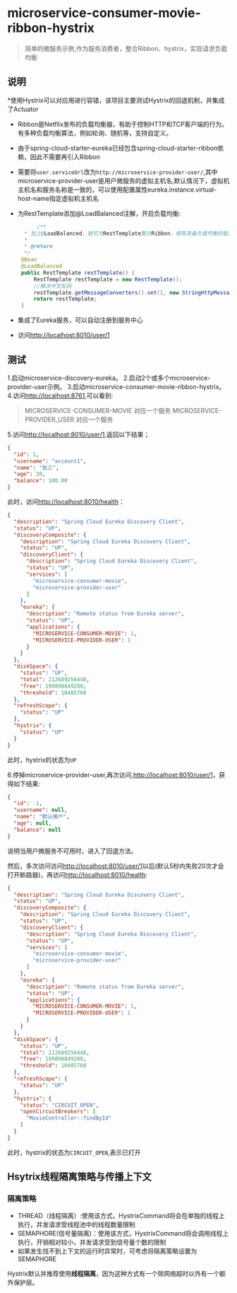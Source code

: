 # microservice-consumer-movie-ribbon-hystrix

> 简单的微服务示例,作为服务消费者，整合Ribbon、hystrix，实现请求负载均衡

## 说明
*使用Hystrix可以对应用进行容错，该项目主要测试Hystrix的回退机制，并集成了Actuator
* Ribbon是Netflix发布的负载均衡器，有助于控制HTTP和TCP客户端的行为。有多种负载均衡算法，例如轮询、随机等，支持自定义。
* 由于spring-cloud-starter-eureka已经包含spring-cloud-starter-ribbon依赖，因此不需要再引入Ribbon
* 需要将`user.serviceUrl`改为`http://microservice-provider-user/`,其中microservice-provider-user是用户微服务的虚拟主机名,默认情况下，虚拟机主机名和服务名称是一致的，可以使用配置属性eureka.instance.virtual-host-name指定虚拟机主机名
* 为RestTemplate添加@LoadBalanced注解，开启负载均衡:
  
   ```java
         /**
     * 加上@LoadBalanced，就可为RestTemplate整合Ribbon，使其具备负载均衡的能力
     *
     * @return
     */
    @Bean
    @LoadBalanced
    public RestTemplate restTemplate() {
        RestTemplate restTemplate = new RestTemplate();
        //解决中文乱码
        restTemplate.getMessageConverters().set(1, new StringHttpMessageConverter(StandardCharsets.UTF_8));
        return restTemplate;
    }
   ```
* 集成了Eureka服务，可以自动注册到服务中心
* 访问[http://localhost:8010/user/1](http://localhost:8010/user/1)

## 测试
 
1.启动microservice-discovery-eureka。
2.启动2个或多个microservice-provider-user示例。
3.启动microservice-consumer-movie-ribbon-hystrix。
4.访问[http://localhost:8761](http://localhost:8761),可以看到:
   > MICROSERVICE-CONSUMER-MOVIE 对应一个服务
   > MICROSERVICE-PROVIDER_USER 对应一个服务
   
5.访问[http://localhost:8010/user/1](http://localhost:8010/user/1),返回以下结果；

```json
{
  "id": 1,
  "username": "account1",
  "name": "张三",
  "age": 20,
  "balance": 100.00
}

```
此时，访问[http://localhost:8010/health](http://localhost:8010/health)：

``` json
{
  "description": "Spring Cloud Eureka Discovery Client",
  "status": "UP",
  "discoveryComposite": {
    "description": "Spring Cloud Eureka Discovery Client",
    "status": "UP",
    "discoveryClient": {
      "description": "Spring Cloud Eureka Discovery Client",
      "status": "UP",
      "services": [
        "microservice-consumer-movie",
        "microservice-provider-user"
      ]
    },
    "eureka": {
      "description": "Remote status from Eureka server",
      "status": "UP",
      "applications": {
        "MICROSERVICE-CONSUMER-MOVIE": 1,
        "MICROSERVICE-PROVIDER-USER": 1
      }
    }
  },
  "diskSpace": {
    "status": "UP",
    "total": 212689256448,
    "free": 199898849280,
    "threshold": 10485760
  },
  "refreshScope": {
    "status": "UP"
  },
  "hystrix": {
    "status": "UP"
  }
}
```

此时，hystrix的状态为`UP`

6.停掉microservice-provider-user,再次访问,[http://localhost:8010/user/1](http://localhost:8010/user/1)，获得如下结果:

``` json
{
  "id": -1,
  "username": null,
  "name": "默认用户",
  "age": null,
  "balance": null
}

```

说明当用户微服务不可用时，进入了回退方法。

然后，多次访问访问[http://localhost:8010/user/1](http://localhost:8010/user/1)以后(默认5秒内失败20次才会打开断路器)，再访问[http://localhost:8010/health](http://localhost:8010/health):

```json
{
  "description": "Spring Cloud Eureka Discovery Client",
  "status": "UP",
  "discoveryComposite": {
    "description": "Spring Cloud Eureka Discovery Client",
    "status": "UP",
    "discoveryClient": {
      "description": "Spring Cloud Eureka Discovery Client",
      "status": "UP",
      "services": [
        "microservice-consumer-movie",
        "microservice-provider-user"
      ]
    },
    "eureka": {
      "description": "Remote status from Eureka server",
      "status": "UP",
      "applications": {
        "MICROSERVICE-CONSUMER-MOVIE": 1,
        "MICROSERVICE-PROVIDER-USER": 1
      }
    }
  },
  "diskSpace": {
    "status": "UP",
    "total": 212689256448,
    "free": 199898849280,
    "threshold": 10485760
  },
  "refreshScope": {
    "status": "UP"
  },
  "hystrix": {
    "status": "CIRCUIT_OPEN",
    "openCircuitBreakers": [
      "MovieController::findById"
    ]
  }
}

```
此时，hystrix的状态为`CIRCUIT_OPEN`,表示已打开



## Hsytrix线程隔离策略与传播上下文

### 隔离策略

* THREAD（线程隔离）:使用该方式，HystrixCommand将会在单独的线程上执行，并发请求受线程池中的线程数量限制
* SEMAPHORE(信号量隔离)：使用该方式，HystrixCommand将会调用线程上执行，开销相对较小，并发请求受到信号量个数的限制
* 如果发生找不到上下文的运行时异常时，可考虑将隔离策略设置为SEMAPHORE

Hystrix默认并推荐使用**线程隔离**，因为这种方式有一个除网络超时以外有一个额外保护层。





